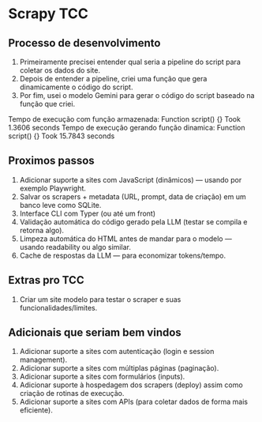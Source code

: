 # Scrapy TCC

## Processo de desenvolvimento

1. Primeiramente precisei entender qual seria a pipeline do script para coletar os dados do site.
2. Depois de entender a pipeline, criei uma função que gera dinamicamente o código do script.
3. Por fim, usei o modelo Gemini para gerar o código do script baseado na função que criei.

Tempo de execução com função armazenada: Function script() {} Took 1.3606 seconds
Tempo de execução gerando função dinamica: Function script() {} Took 15.7843 seconds

## Proximos passos

1. Adicionar suporte a sites com JavaScript (dinâmicos) — usando por exemplo Playwright.
2. Salvar os scrapers + metadata (URL, prompt, data de criação) em um banco leve como SQLite.
3. Interface CLI com Typer (ou até um front)
4. Validação automática do código gerado pela LLM (testar se compila e retorna algo).
5. Limpeza automática do HTML antes de mandar para o modelo — usando readability ou algo similar.
6. Cache de respostas da LLM — para economizar tokens/tempo.

## Extras pro TCC

1. Criar um site modelo para testar o scraper e suas funcionalidades/limites.

## Adicionais que seriam bem vindos

1. Adicionar suporte a sites com autenticação (login e session management).
2. Adicionar suporte a sites com múltiplas páginas (paginação).
3. Adicionar suporte a sites com formulários (inputs).
4. Adicionar suporte à hospedagem dos scrapers (deploy) assim como criação de rotinas de execução.
5. Adicionar suporte a sites com APIs (para coletar dados de forma mais eficiente).
